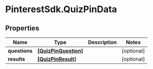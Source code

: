 # PinterestSdk.QuizPinData

## Properties

Name | Type | Description | Notes
------------ | ------------- | ------------- | -------------
**questions** | [**[QuizPinQuestion]**](QuizPinQuestion.md) |  | [optional] 
**results** | [**[QuizPinResult]**](QuizPinResult.md) |  | [optional] 


